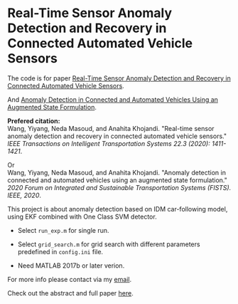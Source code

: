 # Real-Time Sensor Anomaly Detection and Recovery in Connected Automated Vehicle Sensors

The code is for paper [Real-Time Sensor Anomaly Detection and Recovery in Connected Automated Vehicle Sensors](https://arxiv.org/pdf/1911.01531.pdf).

And 
[Anomaly Detection in Connected and Automated Vehicles Using an Augmented State Formulation](https://arxiv.org/pdf/2004.09496.pdf).

<b>Prefered citation:</b> 
<br>Wang, Yiyang, Neda Masoud, and Anahita Khojandi. "Real-time sensor anomaly detection and recovery in connected automated vehicle sensors." <i>IEEE Transactions on Intelligent Transportation Systems 22.3 (2020): 1411-1421</i>.

Or
<br>Wang, Yiyang, Neda Masoud, and Anahita Khojandi. "Anomaly detection in connected and automated vehicles using an augmented state formulation." <i>2020 Forum on Integrated and Sustainable Transportation Systems (FISTS). IEEE, 2020</i>.

This project is about anomaly detection based on IDM car-following model, using EKF combined with One Class SVM detector.

* Select <code>run_exp.m</code> for single run.

* Select <code>grid_search.m</code> for grid search with different parameters predefined in <code>config.ini</code> file.

* Need MATLAB 2017b or later verion.

For more info please contact via my [email](yiyangw@umich.edu).

Check out the abstract and full paper [here](https://yiyang920.github.io/publications/TITS20).

